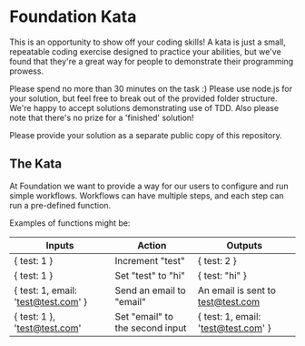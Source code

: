 # Foundation Kata

This is an opportunity to show off your coding skills! A kata is just a small, repeatable coding exercise designed to practice your abilities, but we've found that they're a great way for people to demonstrate their programming prowess.

Please spend no more than 30 minutes on the task :) Please use node.js for your solution, but feel free to break out of the provided folder structure. We're happy to accept solutions demonstrating use of TDD. Also please note that there's no prize for a 'finished' solution!

Please provide your solution as a separate public copy of this repository.

## The Kata

At Foundation we want to provide a way for our users to configure and run simple workflows. Workflows can have multiple steps, and each step can run a pre-defined function.

Examples of functions might be:

Inputs | Action | Outputs
----- | ------ | ------
{ test: 1 } | Increment "test" | { test: 2 }
{ test: 1 } | Set "test" to "hi" | { test: "hi" }
{ test: 1, email: 'test@test.com' } | Send an email to "email" | An email is sent to test@test.com
{ test: 1 }, 'test@test.com' | Set "email" to the second input | { test: 1, email: 'test@test.com' }
